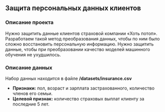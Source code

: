 ## Защита персональных данных клиентов

### Описание проекта
Нужно защитить данные клиентов страховой компании «Хоть потоп». 
Разработаем такой метод преобразования данных, чтобы по ним было сложно восстановить персональную информацию.
Нужно защитить данные, чтобы при преобразовании качество моделей машинного обучения не ухудшилось. 


### Описание данных

Набор данных находится в файле **/datasets/insurance.csv**

 - **Признаки:** пол, возраст и зарплата застрахованного, количество членов его семьи.
 - **Целевой признак:** количество страховых выплат клиенту за последние 5 лет.

